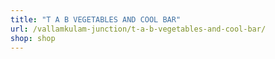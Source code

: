 ```yaml
---
title: "T A B VEGETABLES AND COOL BAR"
url: /vallamkulam-junction/t-a-b-vegetables-and-cool-bar/
shop: shop
---
```

